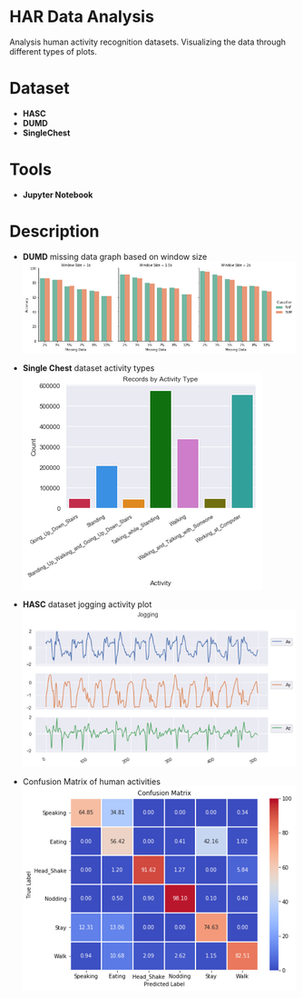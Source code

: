 # HAR Data Analysis

Analysis human activity recognition datasets. Visualizing the data through different types of plots.

# Dataset

  - **HASC**
  - **DUMD**
  - **SingleChest**

# Tools

- **Jupyter Notebook**

# Description
- **DUMD** missing data graph based on window size
![](images/dumdmissingdata.png)

- **Single Chest** dataset activity types
![](images/activities.png)

- **HASC** dataset jogging activity plot
![](images/jogging.png)

- Confusion Matrix of human activities
![](images/cm.png)
